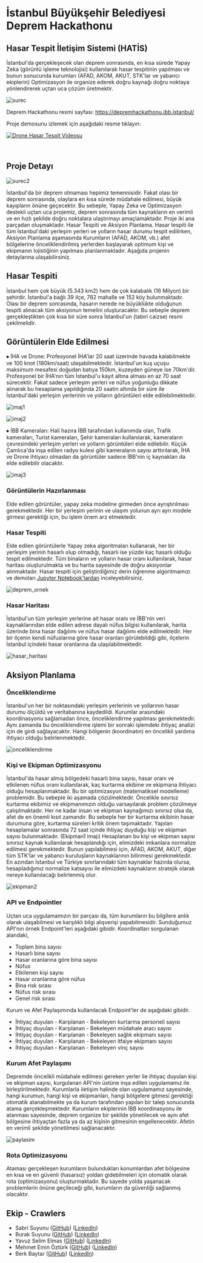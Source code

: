 # İstanbul Büyükşehir Belediyesi Deprem Hackathonu

## Hasar Tespit İletişim Sistemi (HATİS)

İstanbul'da gerçekleşecek olan deprem sonrasında, en kısa sürede Yapay Zeka (görüntü işleme teknolojisi) kullanılarak hasar tespitinin yapılması ve bunun sonucunda kurumları (AFAD, AKOM, AKUT, STK'lar ve yabancı ekiplerin) Optimizasyon ile organize ederek doğru kaynağı doğru noktaya yönlendirerek uçtan uca çözüm üretmektir.

![surec](figures/surec.png)


Deprem Hackathonu resmi sayfası: https://depremhackathonu.ibb.istanbul/


Proje demosunu izlemek için aşağıdaki resme tıklayın:

[![Drone Hasar Tespit Videosu](https://img.youtube.com/vi/G46-tUq9-20/0.jpg)](https://www.youtube.com/watch?v=G46-tUq9-20)

<br>

## Proje Detayı

![surec2](figures/surec2.PNG)


İstanbul'da bir deprem olmaması hepimiz temennisidir. Fakat olası bir deprem sonrasında, olaylara en kısa sürede müdahale edilmesi, büyük kayıpların önüne geçecektir. Bu sebeple, Yapay Zeka ve Optimizasyon destekli uçtan uca projemiz, deprem sonrasında tüm kaynakların en verimli ve en hızlı şekilde doğru noktalara ulaştırmayı amaçlamaktadır. Proje iki ana parçadan oluşmaktadır. Hasar Tespiti ve Aksiyon Planlama. Hasar tespiti ile tüm İstanbul'daki yerleşim yerleri ve yolların hasar durumu tespit edilirken, Aksiyon Planlama aşamasında Kurumların (AFAD, AKOM, vb.) afet bölgelerine önceliklendirilmiş yerlerden başlayarak optimum kişi ve ekipmanın lojistiğinin yapılması planlanmaktadır. Aşağıda projenin detaylarına ulaşabilirsiniz.

## Hasar Tespiti

İstanbul hem çok büyük (5.343 km2) hem de çok kalabalık (16 Milyon) bir şehirdir. İstanbul'a bağlı 39 ilçe, 782 mahalle ve 152 köy bulunmaktadır. Olası bir deprem sonrasında, hasarın nerede ne büyüklükte olduğunun tespiti alınacak tüm aksiyonun temelini oluşturacaktır. Bu sebeple deprem gerçekleştikten çok kısa bir süre sonra İstanbul'un (tabiri caizse) resmi çekilmelidir.

## Görüntülerin Elde Edilmesi

⦁ İHA ve Drone: Profesyonel İHA'lar 20 saat üzerinde havada kalabilmekte ve 100 knot (180km/saat) ulaşabilmektedir. İstanbul'un kuş uçuşu maksimum mesafesi doğudan batıya 150km, kuzeyden güneye ise 70km'dir. Profesyonel bir İHA'nın tüm İstanbul'u kayıt altına alması en az 70 saat sürecektir. Fakat sadece yerleşim yerleri ve nüfus yoğunluğu dikkate alınarak bu hesaplama yapıldığında 20 saatin altında bir süre ile İstanbul'daki yerleşim yerlerinin ve yolların görüntüleri elde edilebilmektedir.

![imaj1](figures/imaj1.jpeg)

![imaj2](figures/imaj2.gif) 

⦁ İBB Kameraları: Hali hazıra İBB tarafından kullanımda olan, Trafik kameraları, Turist kameraları, Şehir kameraları kullanılarak, kameraların çevresindeki yerleşim yerleri ve yolların görüntüleri elde edilebilir. Küçük Çamlıca'da inşa edilen radyo kulesi gibi kameraların sayısı arttırılarak, İHA ve Drone ihtiyacı olmadan da görüntüler sadece İBB'nin iç kaynakları da elde edilebilir olacaktır.

![imaj3](figures/imaj3.PNG) 


### Görüntülerin Hazırlanması

Elde edilen görüntüler, yapay zeka modeline girmeden önce ayrıştırılması gerekmektedir. Her bir yerleşim yerinin ve ulaşım yolunun ayrı ayrı modele girmesi gerektiği için, bu işlem önem arz etmektedir.


### Hasar Tespiti

Elde edilen görüntülerle Yapay zeka algoritmaları kullanarak, her bir yerleşim yerinin hasarlı olup olmadığı, hasarlı ise yüzde kaç hasarlı olduğu tespit edilmektedir. Tüm binaların ve yolların hasar oranı kullanılarak, hasar haritası oluşturulmakta ve bu harita sayesinde de doğru aksiyonlar alınmaktadır. Hasar tespiti için geliştirdiğimiz derin öğrenme algoritmamızı ve demoları [Jupyter Notebook'lardan](notebooks/) inceleyebilirsiniz.

![deprem_ornek](figures/deprem_ornek.png) 


### Hasar Haritası

İstanbul'un tüm yerleşim yerlerine ait hasar oranı ve İBB'nin veri kaynaklarından elde edilen adrese dayalı nüfus bilgisi kullanılarak, harita üzerinde bina hasar dağılımı ve nüfus hasar dağılımı elde edilmektedir. Her bir ilçenin kendi nüfuslarına göre hasar oranları görülebildiği gibi, ilçelerin İstanbul içindeki hasar oranlarına da ulaşılabilmektedir.

![hasar_haritasi](figures/hasar_haritasi.png) 


## Aksiyon Planlama

### Önceliklendirme

İstanbul'un her bir noktasındaki yerleşim yerlerinin ve yollarının hasar durumu ölçüldü ve veritabanına kaydedildi. Kurumlar arasındaki koordinasyonu sağlamadan önce, önceliklendirme yapılması gerekmektedir. Aynı zamanda bu önceliklendirme işlemi bir sonraki işlemdeki ihtiyaç analizi için de girdi sağlayacaktır. Hangi bölgenin (koordinatın) en öncelikli yardıma ihtiyacı olduğu belirlenmektedir.

![onceliklendirme](figures/onceliklendirme.png) 

### Kişi ve Ekipman Optimizasyonu

İstanbul'da hasar almış bölgedeki hasarlı bina sayısı, hasar oranı ve etkilenen nüfus oranı kullanılarak, kaç kurtarma ekibine ve ekipmana ihtiyacı olduğu hesaplanmaktadır. Bu bir optimizasyon (matematiksel modelleme) problemidir. Bu sebeple iki aşamada çözülmektedir. Öncelikle sınırsız kurtarma ekibimiz ve ekipmanımızın olduğu varsayılarak problem çözülmeye çalışılmaktadır. Her ne kadar insan ve ekipman kaynağımızı sınırsız olsa da, afet de en önemli kısıt zamandır. Bu sebeple her bir kurtarma ekibinin hasar durumuna göre, kurtarma süreleri kritik önem taşımaktadır. Yapılan hesaplamalar sonrasında 72 saat içinde ihtiyaç duyduğu kişi ve ekipman sayısı bulunmaktadır. (Ekipman1 imajı) Hesaplanan bu kişi ve ekipman sayısı sınırsız kaynak kullanılarak hesaplandığı için, elimizdeki imkanlara normalize edilmesi gerekmektedir. Bunun yapılabilmesi için, AFAD, AKOM, AKUT, diğer tüm STK'lar ve yabancı kuruluşların kaynaklarının bilinmesi gerekmektedir. En azından İstanbul ve Türkiye sınırlarındaki tüm kaynaklar hazırda olursa, hesapladığımız normalize katsayısı ile elimizdeki kaynakların stratejik olarak nereye kullanılacağı belirlenmiş olur.

![ekipman2](figures/ekipman2.png) 

### API ve Endpointler

Uçtan uca uygulamamızın bir parçası da, tüm kurumların bu bilgilere anlık olarak ulaşabilmesi ve karşılıklı bilgi alışverişi yapabilmesidir. Sunduğumuz API'nın örnek Endpoint'leri aşağıdaki gibidir. Koordinatları sorgulanan alandaki,  
* Toplam bina sayısı  
* Hasarlı bina sayısı  
* Hasar oranlarına göre bina sayısı  
* Nüfus  
* Etkilenen kişi sayısı  
* Hasar oranlarına göre nüfus  
* Bina risk sırası  
* Nüfus risk sırası  
* Genel risk sırası  

Kurum ve Afet Paylaşımında kullanılacak Endpoint'ler de aşağıdaki gibidir.  
* İhtiyaç duyulan - Karşılanan - Bekeleyen kurtarma personeli sayısı  
* İhtiyaç duyulan - Karşılanan - Bekeleyen müdahale aracı sayısı  
* İhtiyaç duyulan - Karşılanan - Bekeleyen sağlık ekipmanı sayısı  
* İhtiyaç duyulan - Karşılanan - Bekeleyen itfaiye ekipmanı sayısı  
* İhtiyaç duyulan - Karşılanan - Bekeleyen vinç sayısı


### Kurum Afet Paylaşımı

Depremde öncelikli müdahale edilmesi gereken yerler ile ihtiyaç duyulan kişi ve ekipman sayısı, kurgulanan API'nin üstüne inşa edilen uygulamamız ile birleştirilmektedir. Kurumlarla iletişim halinde olan uygulamamız sayesinde, hangi kurumun, hangi kişi ve ekipmanları, hangi bölgelere gitmesi gerektiği otomatik atanabilmekte ya da kurum tarafından yapılan bir talep sonucunda atama gerçekleşmektedir. Kurumların ekiplerinin İBB koordinasyonu ile atanması sayesinde, deprem organize bir şekilde yönetilecek ve aynı afet bölgesine ihtiyaçtan fazla ya da az kişinin gitmesinin engellenecektir. Afetin en verimli şekilde yönetilmesi sağlanacaktır.

![paylasim](figures/paylasim.PNG) 

### Rota Optimizasyonu

Ataması gerçekleşen kurumların bulundukları konumlardan afet bölgesine en kısa ve en güvenli (hasarsız) yoldan gidebilmeleri için otomatik olarak rota (optimizasyonu) oluşturmaktadır. Bu sayede yolda yaşanacak problemlerin önüne geçileceği gibi, kurumların da güvenliği sağlanmış olacaktır.

## Ekip - Crawlers

* Sabri Suyunu ([GitHub](https://github.com/suyosunu)) ([LinkedIn](https://www.linkedin.com/in/suyunu/))
* Burak Suyunu ([GitHub](https://github.com/suyunu)) ([LinkedIn](https://www.linkedin.com/in/burak-suyunu/))
* Yavuz Selim Elmas ([GitHub](https://github.com/yasinsancaktutan)) ([LinkedIn](https://www.linkedin.com/in/yselmas/))
* Mehmet Emin Öztürk ([GitHub](https://github.com/meminozturk)) ([LinkedIn](https://www.linkedin.com/in/meminozturk/))
* Berk Baytar ([GitHub](https://github.com/BerkBaytar)) ([LinkedIn](https://www.linkedin.com/in/berkbaytar/))


